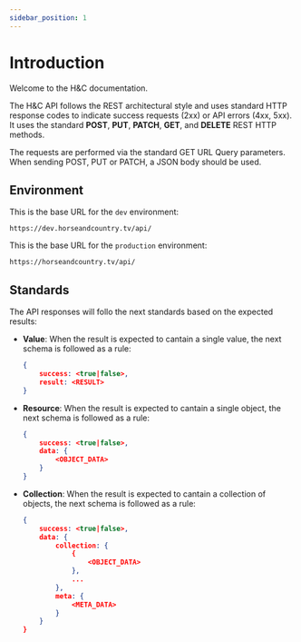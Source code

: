 ```yaml
---
sidebar_position: 1
---
```


# Introduction

Welcome to the H&C documentation.

The H&C API follows the REST architectural style and uses standard HTTP response codes to indicate success requests (2xx) or API errors (4xx, 5xx). It uses the standard **POST**, **PUT**, **PATCH**, **GET**, and **DELETE** REST HTTP methods.

The requests are performed via the standard GET URL Query parameters. When sending POST, PUT or PATCH, a JSON body should be used.

## Environment

This is the base URL for the `dev` environment:

```
https://dev.horseandcountry.tv/api/
```

This is the base URL for the `production` environment:

```
https://horseandcountry.tv/api/
```

## Standards

The API responses will follo the next standards based on the expected results:

* **Value**: When the result is expected to cantain a single value, the next schema is followed as a rule:
    ```json
    {
        success: <true|false>,
        result: <RESULT>
    }
    ```
* **Resource**: When the result is expected to cantain a single object, the next schema is followed as a rule:
    ```json
    {
        success: <true|false>,
        data: {
            <OBJECT_DATA>
        }
    }
    ```
* **Collection**: When the result is expected to cantain a collection of objects, the next schema is followed as a rule:
    ```json
    {
        success: <true|false>,
        data: {
            collection: {
                {
                    <OBJECT_DATA>
                },
                ...
            },
            meta: {
                <META_DATA>
            }
        }
    }
    ```
